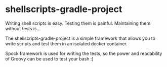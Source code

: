 # shellscripts-gradle-project

Writing shell scripts is easy. Testing them is painful. Maintaining them without tests is...

The shellscripts-gradle-project is a simple framework that allows you to write scripts
and test them in an isolated docker container.

Spock framework is used for writing the tests, so the power and readability of Groovy can be
used to test your bash :)

